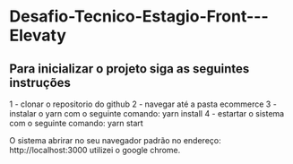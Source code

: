 # Desafio-Tecnico-Estagio-Front---Elevaty

## Para inicializar o projeto siga as seguintes instruções
1 - clonar o repositorio do github
2 - navegar até a pasta ecommerce
3 - instalar o yarn com o seguinte comando: yarn install
4 - estartar o sistema com o seguinte comando: yarn start

O sistema abrirar no seu navegador padrão no endereço: http://localhost:3000
utilizei o google chrome. 

